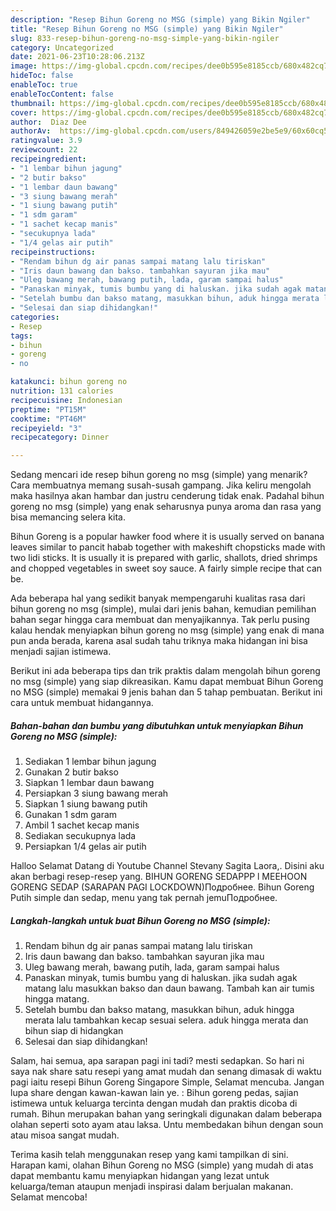 ```yaml
---
description: "Resep Bihun Goreng no MSG (simple) yang Bikin Ngiler"
title: "Resep Bihun Goreng no MSG (simple) yang Bikin Ngiler"
slug: 833-resep-bihun-goreng-no-msg-simple-yang-bikin-ngiler
category: Uncategorized
date: 2021-06-23T10:28:06.213Z
image: https://img-global.cpcdn.com/recipes/dee0b595e8185ccb/680x482cq70/bihun-goreng-no-msg-simple-foto-resep-utama.jpg
hideToc: false
enableToc: true
enableTocContent: false
thumbnail: https://img-global.cpcdn.com/recipes/dee0b595e8185ccb/680x482cq70/bihun-goreng-no-msg-simple-foto-resep-utama.jpg
cover: https://img-global.cpcdn.com/recipes/dee0b595e8185ccb/680x482cq70/bihun-goreng-no-msg-simple-foto-resep-utama.jpg
author:  Diaz Dee
authorAv:  https://img-global.cpcdn.com/users/849426059e2be5e9/60x60cq50/avatar.jpg
ratingvalue: 3.9
reviewcount: 22
recipeingredient:
- "1 lembar bihun jagung"
- "2 butir bakso"
- "1 lembar daun bawang"
- "3 siung bawang merah"
- "1 siung bawang putih"
- "1 sdm garam"
- "1 sachet kecap manis"
- "secukupnya lada"
- "1/4 gelas air putih"
recipeinstructions:
- "Rendam bihun dg air panas sampai matang lalu tiriskan"
- "Iris daun bawang dan bakso. tambahkan sayuran jika mau"
- "Uleg bawang merah, bawang putih, lada, garam sampai halus"
- "Panaskan minyak, tumis bumbu yang di haluskan. jika sudah agak matang lalu masukkan bakso dan daun bawang. Tambah kan air tumis hingga matang."
- "Setelah bumbu dan bakso matang, masukkan bihun, aduk hingga merata lalu tambahkan kecap sesuai selera. aduk hingga merata dan bihun siap di hidangkan"
- "Selesai dan siap dihidangkan!"
categories:
- Resep
tags:
- bihun
- goreng
- no

katakunci: bihun goreng no 
nutrition: 131 calories
recipecuisine: Indonesian
preptime: "PT15M"
cooktime: "PT46M"
recipeyield: "3"
recipecategory: Dinner

---
```



Sedang mencari ide resep bihun goreng no msg (simple) yang menarik? Cara membuatnya memang susah-susah gampang. Jika keliru mengolah maka hasilnya akan hambar dan justru cenderung tidak enak. Padahal bihun goreng no msg (simple) yang enak seharusnya punya aroma dan rasa yang bisa memancing selera kita.


Bihun Goreng is a popular hawker food where it is usually served on banana leaves similar to pancit habab together with makeshift chopsticks made with two lidi sticks. It is usually it is prepared with garlic, shallots, dried shrimps and chopped vegetables in sweet soy sauce. A fairly simple recipe that can be.

Ada beberapa hal yang sedikit banyak mempengaruhi kualitas rasa dari bihun goreng no msg (simple), mulai dari jenis bahan, kemudian pemilihan bahan segar hingga cara membuat dan menyajikannya. Tak perlu pusing kalau hendak menyiapkan bihun goreng no msg (simple) yang enak di mana pun anda berada, karena asal sudah tahu triknya maka hidangan ini bisa menjadi sajian istimewa.


Berikut ini ada beberapa tips dan trik praktis dalam mengolah bihun goreng no msg (simple) yang siap dikreasikan. Kamu dapat membuat Bihun Goreng no MSG (simple) memakai 9 jenis bahan dan 5 tahap pembuatan. Berikut ini cara untuk membuat hidangannya.

<!--inarticleads1-->

##### Bahan-bahan dan bumbu yang dibutuhkan untuk menyiapkan Bihun Goreng no MSG (simple):

1. Sediakan 1 lembar bihun jagung
1. Gunakan 2 butir bakso
1. Siapkan 1 lembar daun bawang
1. Persiapkan 3 siung bawang merah
1. Siapkan 1 siung bawang putih
1. Gunakan 1 sdm garam
1. Ambil 1 sachet kecap manis
1. Sediakan secukupnya lada
1. Persiapkan 1/4 gelas air putih


Halloo Selamat Datang di Youtube Channel Stevany Sagita Laora,. Disini aku akan berbagi resep-resep yang. BIHUN GORENG SEDAPPP l MEEHOON GORENG SEDAP (SARAPAN PAGI LOCKDOWN)Подробнее. Bihun Goreng Putih simple dan sedap, menu yang tak pernah jemuПодробнее. 

<!--inarticleads2-->

##### Langkah-langkah untuk buat Bihun Goreng no MSG (simple):

1. Rendam bihun dg air panas sampai matang lalu tiriskan
1. Iris daun bawang dan bakso. tambahkan sayuran jika mau
1. Uleg bawang merah, bawang putih, lada, garam sampai halus
1. Panaskan minyak, tumis bumbu yang di haluskan. jika sudah agak matang lalu masukkan bakso dan daun bawang. Tambah kan air tumis hingga matang.
1. Setelah bumbu dan bakso matang, masukkan bihun, aduk hingga merata lalu tambahkan kecap sesuai selera. aduk hingga merata dan bihun siap di hidangkan
1. Selesai dan siap dihidangkan!

Salam, hai semua, apa sarapan pagi ini tadi? mesti sedapkan. So hari ni saya nak share satu resepi yang amat mudah dan senang dimasak di waktu pagi iaitu resepi Bihun Goreng Singapore Simple, Selamat mencuba. Jangan lupa share dengan kawan-kawan lain ye. : Bihun goreng pedas, sajian istimewa untuk keluarga tercinta dengan mudah dan praktis dicoba di rumah. Bihun merupakan bahan yang seringkali digunakan dalam beberapa olahan seperti soto ayam atau laksa. Untu membedakan bihun dengan soun atau misoa sangat mudah. 

Terima kasih telah menggunakan resep yang kami tampilkan di sini. Harapan kami, olahan Bihun Goreng no MSG (simple) yang mudah di atas dapat membantu kamu menyiapkan hidangan yang lezat untuk keluarga/teman ataupun menjadi inspirasi dalam berjualan makanan. Selamat mencoba!
